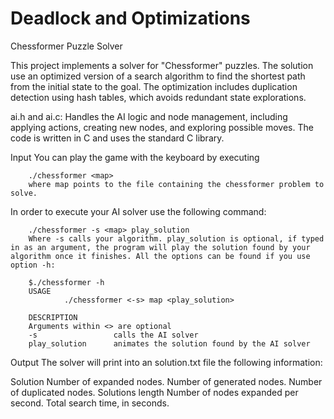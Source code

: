 # Deadlock and Optimizations

Chessformer Puzzle Solver

This project implements a solver for "Chessformer" puzzles.
The solution use an optimized version of a search algorithm to find the shortest path from the initial state to the goal. 
The optimization includes duplication detection using hash tables, which avoids redundant state explorations.

ai.h and ai.c: Handles the AI logic and node management, including applying actions, creating new nodes, and exploring possible moves.
The code is written in C and uses the standard C library.

Input
You can play the game with the keyboard by executing

        ./chessformer <map>
        where map points to the file containing the chessformer problem to solve.

In order to execute your AI solver use the following command:

        ./chessformer -s <map> play_solution
        Where -s calls your algorithm. play_solution is optional, if typed in as an argument, the program will play the solution found by your algorithm once it finishes. All the options can be found if you use option -h:

        $./chessformer -h
        USAGE
                ./chessformer <-s> map <play_solution>

        DESCRIPTION
        Arguments within <> are optional
        -s                 calls the AI solver
        play_solution      animates the solution found by the AI solver

Output
The solver will print into an solution.txt file the following information: 

Solution
        Number of expanded nodes.
        Number of generated nodes.
        Number of duplicated nodes.
        Solutions length
        Number of nodes expanded per second.
        Total search time, in seconds.


